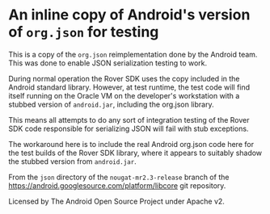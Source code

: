 # An inline copy of Android's version of `org.json` for testing

This is a copy of the `org.json` reimplementation done by the Android
team.  This was done to enable JSON serialization testing to work.

During normal operation the Rover SDK uses the copy included in the
Android standard library.  However, at test runtime, the test code
will find itself running on the Oracle VM on the developer's workstation
with a stubbed version of `android.jar`, including the org.json library.

This means all attempts to do any sort of integration testing of
the Rover SDK code responsible for serializing JSON will fail with stub
exceptions.

The workaround here is to include the real Android org.json code here
for the test builds of the Rover SDK library, where it appears to
suitably shadow the stubbed version from `android.jar`.

From the `json` directory of the `nougat-mr2.3-release` branch of the
https://android.googlesource.com/platform/libcore git repository.

Licensed by The Android Open Source Project under Apache v2.
